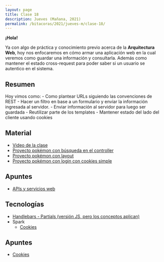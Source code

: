 ```yaml
---
layout: page
title: Clase 18
description: Jueves (Mañana, 2021)
permalink: /bitacoras/2021/jueves-m/clase-18/
---
```


**¡Hola!**

Ya con algo de práctica y conocimiento previo acerca de la __Arquitectura Web__, hoy nos enfocaremos en cómo armar una aplicación web en la cual veremos como guardar una información y consultarla. Además como mantener el estado cross-request para poder saber si un usuario se autentico en el sistema.

## Resumen

Hoy vimos como:
    - Como plantear URLs siguiendo las convenciones de REST
    - Hacer un filtro en base a un formulario y enviar la información ingresada al servidor.
    - Enviar información al servidor para luego ser guardada
    - Reutilizar parte de los templates
    - Mantener estado del lado del cliente usando cookies

## Material

- [Video de la clase](https://www.youtube.com/watch?v=AfQg16zBWwA)
- [Proyecto pokémon con búsqueda en el controller](https://github.com/dds-utn/spark-web-proof-of-concept/tree/pokemon-step-search)
- [Proyecto pokémon con layout](https://github.com/dds-utn/spark-web-proof-of-concept/tree/pokemon-layout)
- [Proyecto pokémon con login con cookies simple](https://github.com/dds-utn/spark-web-proof-of-concept/tree/pokemon-cookies)

## Apuntes
- [APIs y servicios web](https://docs.google.com/document/d/1Zn0caIulROTp471uIPuQ7SnszMwzaEQSoWmDP8UsmPM/edit#heading=h.p1y6axz6zmcn)

## Tecnologías

- [Handlebars - Partials (versión JS, pero los conceptos aplican)](https://handlebarsjs.com/guide/partials.html)
- Spark
  - [Cookies](https://sparkjava.com/documentation#cookies)

## Apuntes

- [Cookies](https://developer.mozilla.org/es/docs/Web/HTTP/Cookies)
